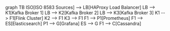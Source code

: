 graph TB
    ISO[ISO 8583 Sources] --> LB[HAProxy Load Balancer]
    LB --> K1[Kafka Broker 1]
    LB --> K2[Kafka Broker 2]
    LB --> K3[Kafka Broker 3]
    K1 --> F1[Flink Cluster]
    K2 --> F1
    K3 --> F1
    F1 --> P1[Prometheus]
    F1 --> ES[Elasticsearch]
    P1 --> G[Grafana]
    ES --> G
    F1 --> C[Cassandra]
